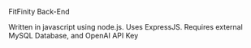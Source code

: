 FitFinity Back-End

Written in javascript using node.js.
Uses ExpressJS.
Requires external MySQL Database, and OpenAI API Key

